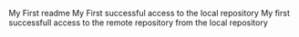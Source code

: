 My First readme
My First successful access to the local repository
My first successfull access to the remote repository from the local repository
